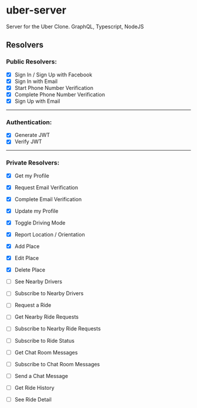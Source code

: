 # uber-server

Server for the Uber Clone. GraphQL, Typescript, NodeJS

## Resolvers

### Public Resolvers:

- [X] Sign In / Sign Up with Facebook
- [X] Sign In with Email
- [X] Start Phone Number Verification
- [X] Complete Phone Number Verification
- [X] Sign Up with Email

---

### Authentication:

- [X] Generate JWT
- [X] Verify JWT

---

### Private Resolvers:

- [X] Get my Profile
- [X] Request Email Verification
- [X] Complete Email Verification
- [X] Update my Profile
- [X] Toggle Driving Mode
- [X] Report Location / Orientation
- [X] Add Place
- [X] Edit Place
- [X] Delete Place
- [ ] See Nearby Drivers
- [ ] Subscribe to Nearby Drivers
- [ ] Request a Ride
- [ ] Get Nearby Ride Requests
- [ ] Subscribe to Nearby Ride Requests
- [ ] Subscribe to Ride Status
- [ ] Get Chat Room Messages
- [ ] Subscribe to Chat Room Messages
- [ ] Send a Chat Message

- [ ] Get Ride History
- [ ] See Ride Detail
